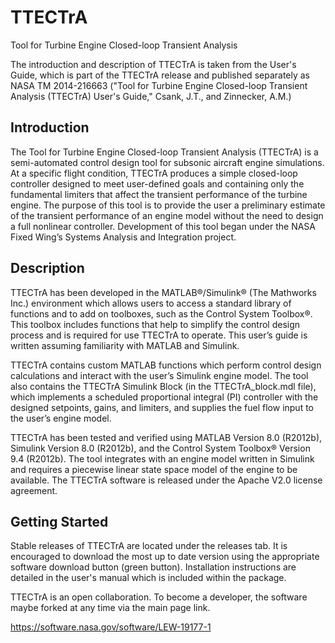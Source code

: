 # TTECTrA

Tool for Turbine Engine Closed-loop Transient Analysis

The introduction and description of TTECTrA is taken from the User's Guide, which is part of the TTECTrA release and published separately as NASA TM 2014-216663 ("Tool for Turbine Engine Closed-loop Transient Analysis (TTECTrA) User's Guide," Csank, J.T., and Zinnecker, A.M.)

## Introduction

The Tool for Turbine Engine Closed-loop Transient Analysis (TTECTrA) is a semi-automated control design tool for subsonic aircraft engine simulations. At a specific flight condition, TTECTrA produces a simple closed-loop controller designed to meet user-defined goals and containing only the fundamental limiters that affect the transient performance of the turbine engine. The purpose of this tool is to provide the user a preliminary estimate of the transient performance of an engine model without the need to design a full nonlinear controller. Development of this tool began under the NASA Fixed Wing’s Systems Analysis and Integration project.

## Description

TTECTrA has been developed in the MATLAB®/Simulink® (The Mathworks Inc.) environment which allows users to access a standard library of functions and to add on toolboxes, such as the Control System Toolbox®. This toolbox includes functions that help to simplify the control design process and is required for use TTECTrA to operate. This user’s guide is written assuming familiarity with MATLAB and Simulink.

TTECTrA contains custom MATLAB functions which perform control design calculations and interact with the user’s Simulink engine model. The tool also contains the TTECTrA Simulink Block (in the TTECTrA_block.mdl file), which implements a scheduled proportional integral (PI) controller with the designed setpoints, gains, and limiters, and supplies the fuel flow input to the user’s engine model.

TTECTrA has been tested and verified using MATLAB Version 8.0 (R2012b), Simulink Version 8.0 (R2012b), and the Control System Toolbox® Version 9.4 (R2012b). The tool integrates with an engine model written in Simulink and requires a piecewise linear state space model of the engine to be available. The TTECTrA software is released under the Apache V2.0 license agreement.

## Getting Started

Stable releases of TTECTrA are located under the releases tab. It is encouraged to download the most up to date version using the appropriate software download button (green button). Installation instructions are detailed in the user's manual which is included within the package.

TTECTrA is an open collaboration. To become a developer, the software maybe forked at any time via the main page link.

https://software.nasa.gov/software/LEW-19177-1
